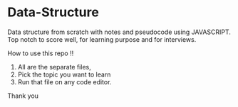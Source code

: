 # Data-Structure

Data structure from scratch with notes and pseudocode using JAVASCRIPT. Top notch to score well, for learning purpose and for interviews. 

How to use this repo !!
  1. All are the separate files, 
  2. Pick the topic you want to learn
  3. Run that file on any code editor. 

Thank you
